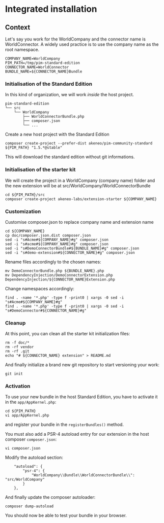 # Integrated installation

## Context
Let's say you work for the WorldCompany and the connector name is WorldConnector.
A widely used practice is to use the company name as the root namespace.

```
COMPANY_NAME=WorldCompany
PIM_PATH=/tmp/pim-standard-edition
CONNECTOR_NAME=WorldConnector
BUNDLE_NAME=${CONNECTOR_NAME}Bundle
```

### Initialisation of the Standard Edition
In this kind of organization, we will work *inside* the host project.

```
pim-standard-edition
└── src
    └── WorldCompany
        ├── WorldConnectorBundle.php
        ├── composer.json
        └── ...
```

Create a new host project with the Standard Edition

```
composer create-project --prefer-dist akeneo/pim-community-standard ${PIM_PATH} "1.5.*@stable"
```

This will download the standard edition without git informations.

### Initialisation of the starter kit
We will create the project in a WorldCompany (company name) folder and the new extension
will be at src/WorldCompany/WorldConnectorBundle 

```
cd ${PIM_PATH}/src
composer create-project akeneo-labs/extension-starter ${COMPANY_NAME}
```

### Customization
Customise composer.json to replace company name and extension name

```
cd ${COMPANY_NAME}
cp doc/composer.json.dist composer.json
sed -i "s#Acme#${COMPANY_NAME}#g" composer.json
sed -i "s#acme#${COMPANY_NAME}#g" composer.json
sed -i "s#DemoConnectorBundle#${BUNDLE_NAME}#g" composer.json
sed -i "s#demo-extension#${CONNECTOR_NAME}#g" composer.json
```

Rename files accordingly to the chosen names:

```
mv DemoConnectorBundle.php ${BUNDLE_NAME}.php
mv DependencyInjection/DemoConnectorExtension.php DependencyInjection/${CONNECTOR_NAME}Extension.php
```

Change namespaces accordingly:

```
find . -name '*.php' -type f -print0 | xargs -0 sed -i "s#Acme#${COMPANY_NAME}#g"
find . -name '*.php' -type f -print0 | xargs -0 sed -i "s#DemoConnector#${CONNECTOR_NAME}#g"
```

### Cleanup
At this point, you can clean all the starter kit initialization files:

```
rm -f doc/*
rm -rf vendor
rm -rf .git
echo "# ${CONNECTOR_NAME} extension" > README.md
```

And finally initialize a brand new git repository to start versioning your work:
 
```
git init
```

### Activation
To use your new bundle in the host Standard Edition, you have to activate it in the `app/AppKernel.php`:

```
cd ${PIM_PATH}
vi app/AppKernel.php
```

and register your bundle in the `registerBundles()` method.

You must also add a PSR-4 autoload entry for our extension in the host composer `composer.json`:

```
vi composer.json
```

Modify the autoload section:

```
    "autoload": {
        "psr-4": {
            "WorldCompany\\Bundle\\WorldConnectorBundle\\": "src/WorldCompany"
        }
    },
```

And finally update the composer autoloader: 

```
composer dump-autoload
```

You should now be able to test your bundle in your browser.
